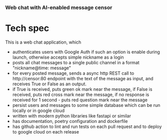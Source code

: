 ### Web chat with AI-enabled message censor

# Tech spec

This is a web chat application, which

- authenticates users with Google Auth if such an option is enable during launch, otherwise accepts simple nickname as a login
- posts all chat messages to a single public channel in a format "nickname@time: message"
- for every posted message, sends a async http REST call to http://censor:80 endpoint with the text of the message as input, and receives True or False as an output.
- if True is received, puts green ok mark near the message, if False is received, puts red cross mark near the message, if no response is received for 1 second - puts red question mark near the message
- persist users and messages to some simple database which can be run locally or in google cloud
- written with modern python libraries like fastapi or similar
- has documentation, poetry configuration and dockerfile
- has github action to lint and run tests on each pull request and to deploy to google cloud on each release
